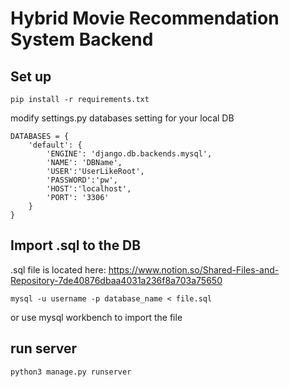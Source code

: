 # Hybrid Movie Recommendation System Backend

## Set up
```
pip install -r requirements.txt 
```
modify settings.py databases setting for your local DB
```
DATABASES = {
    'default': {
        'ENGINE': 'django.db.backends.mysql',
        'NAME': 'DBName',
        'USER':'UserLikeRoot',
        'PASSWORD':'pw',
        'HOST':'localhost',
        'PORT': '3306'
    }
}
```
## Import .sql to the DB
.sql file is located here: https://www.notion.so/Shared-Files-and-Repository-7de40876dbaa4031a236f8a703a75650

```
mysql -u username -p database_name < file.sql
```
or use mysql workbench to import the file

## run server
```
python3 manage.py runserver
```
